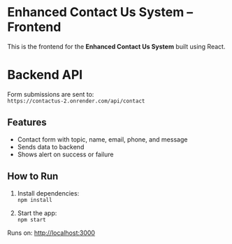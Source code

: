 # Enhanced Contact Us System – Frontend

This is the frontend for the **Enhanced Contact Us System** built using React.

# Backend API

Form submissions are sent to:  
`https://contactus-2.onrender.com/api/contact`

##  Features

- Contact form with topic, name, email, phone, and message
- Sends data to backend
- Shows alert on success or failure

##  How to Run

1. Install dependencies:  
   `npm install`

2. Start the app:  
   `npm start`

Runs on: [http://localhost:3000](http://localhost:3000)

